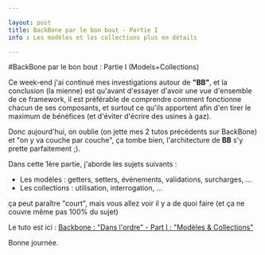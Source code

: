 ```yaml
---

layout: post
title: BackBone par le bon bout - Partie I
info : Les modèles et les collections plus en détails

---
```


#BackBone par le bon bout : Partie I (Models+Collections)

Ce week-end j'ai continué mes investigations autour de **"BB"**, et la conclusion (la mienne) est qu'avant d'essayer d'avoir une vue d'ensemble de ce framework, il est préférable de comprendre comment fonctionne chacun de ses composants, et surtout ce qu'ils apportent afin d'en tirer le maximum de bénéfices (et d'éviter d'écrire des usines à gaz).

Donc aujourd'hui, on oublie (on jette mes 2 tutos précédents sur BackBone) et "on y va couche par couche", ça tombe bien, l'architecture de **BB** s'y prette parfaitement ;).

Dans cette 1ère partie, j'aborde les sujets suivants :

- Les modèles : getters, setters, évènements, validations, surcharges, ...
- Les collections : utilisation, interrogation, ...

ça peut paraître "court", mais vous allez voir il y a de quoi faire (et ça ne couvre même pas 100% du sujet)

Le tuto est ici : [Backbone : "Dans l'ordre" - Part I : "Modèles & Collections"](https://github.com/k33g/articles/blob/master/2011-08-08-BB-MODELS-COLLECTIONS.md)

Bonne journée.

